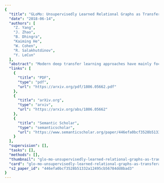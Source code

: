 ```yaml
---
{
  "title": "GLoMo: Unsupervisedly Learned Relational Graphs as Transferable Representations",
  "date": "2018-06-14",
  "authors": [
    "Z. Yang",
    "J. Zhao",
    "B. Dhingra",
    "Kaiming He",
    "W. Cohen",
    "R. Salakhutdinov",
    "Y. LeCun"
  ],
  "abstract": "Modern deep transfer learning approaches have mainly focused on learning generic feature vectors from one task that are transferable to other tasks, such as word embeddings in language and pretrained convolutional features in vision. However, these approaches usually transfer unary features and largely ignore more structured graphical representations. This work explores the possibility of learning generic latent relational graphs that capture dependencies between pairs of data units (e.g., words or pixels) from large-scale unlabeled data and transferring the graphs to downstream tasks. Our proposed transfer learning framework improves performance on various tasks including question answering, natural language inference, sentiment analysis, and image classification. We also show that the learned graphs are generic enough to be transferred to different embeddings on which the graphs have not been trained (including GloVe embeddings, ELMo embeddings, and task-specific RNN hidden unit), or embedding-free units such as image pixels.",
  "links": [
    {
      "title": "PDF",
      "type": "pdf",
      "url": "https://arxiv.org/pdf/1806.05662.pdf"
    },
    {
      "title": "arXiv.org",
      "type": "arxiv",
      "url": "https://arxiv.org/abs/1806.05662"
    },
    {
      "title": "Semantic Scholar",
      "type": "semanticscholar",
      "url": "https://www.semanticscholar.org/paper/446efa0bcf3528b51332a12495cb56784dd8bad3"
    }
  ],
  "supervision": [],
  "tasks": [],
  "methods": [],
  "thumbnail": "glo-mo-unsupervisedly-learned-relational-graphs-as-transferable-representations-thumb.jpg",
  "card": "glo-mo-unsupervisedly-learned-relational-graphs-as-transferable-representations-card.jpg",
  "s2_paper_id": "446efa0bcf3528b51332a12495cb56784dd8bad3"
}
---
```


